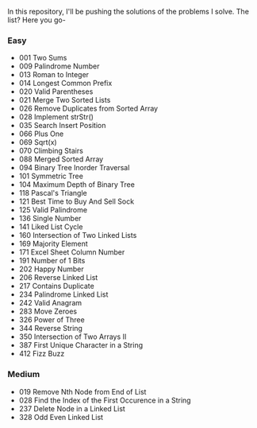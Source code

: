 In this repository, I'll be pushing the solutions of the problems I solve. The list? Here you go-

### Easy

* 001 Two Sums
* 009 Palindrome Number
* 013 Roman to Integer
* 014 Longest Common Prefix
* 020 Valid Parentheses
* 021 Merge Two Sorted Lists
* 026 Remove Duplicates from Sorted Array
* 028 Implement strStr()
* 035 Search Insert Position
* 066 Plus One
* 069 Sqrt(x)
* 070 Climbing Stairs
* 088 Merged Sorted Array
* 094 Binary Tree Inorder Traversal
* 101 Symmetric Tree
* 104 Maximum Depth of Binary Tree
* 118 Pascal's Triangle
* 121 Best Time to Buy And Sell Sock
* 125 Valid Palindrome
* 136 Single Number
* 141 Liked List Cycle
* 160 Intersection of Two Linked Lists
* 169 Majority Element
* 171 Excel Sheet Column Number
* 191 Number of 1 Bits
* 202 Happy Number
* 206 Reverse Linked List
* 217 Contains Duplicate
* 234 Palindrome Linked List
* 242 Valid Anagram
* 283 Move Zeroes
* 326 Power of Three
* 344 Reverse String
* 350 Intersection of Two Arrays II
* 387 First Unique Character in a String
* 412 Fizz Buzz

### Medium

* 019 Remove Nth Node from End of List
* 028 Find the Index of the First Occurence in a String
* 237 Delete Node in a Linked List
* 328 Odd Even Linked List